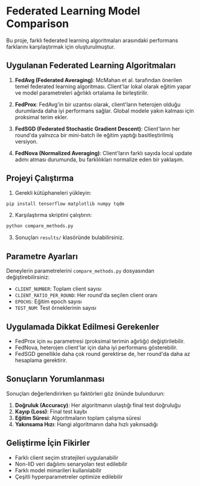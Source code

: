 # Federated Learning Model Comparison

Bu proje, farklı federated learning algoritmaları arasındaki performans farklarını karşılaştırmak için oluşturulmuştur.

## Uygulanan Federated Learning Algoritmaları

1. **FedAvg (Federated Averaging)**: McMahan et al. tarafından önerilen temel federated learning algoritması. Client'lar lokal olarak eğitim yapar ve model parametreleri ağırlıklı ortalama ile birleştirilir.

2. **FedProx**: FedAvg'in bir uzantısı olarak, client'ların heterojen olduğu durumlarda daha iyi performans sağlar. Global modele yakın kalması için proksimal terim ekler.

3. **FedSGD (Federated Stochastic Gradient Descent)**: Client'ların her round'da yalnızca bir mini-batch ile eğitim yaptığı basitleştirilmiş versiyon.

4. **FedNova (Normalized Averaging)**: Client'ların farklı sayıda local update adımı atması durumunda, bu farklılıkları normalize eden bir yaklaşım.

## Projeyi Çalıştırma

1. Gerekli kütüphaneleri yükleyin:

```bash
pip install tensorflow matplotlib numpy tqdm
```

2. Karşılaştırma skriptini çalıştırın:

```bash
python compare_methods.py
```

3. Sonuçları `results/` klasöründe bulabilirsiniz.

## Parametre Ayarları

Deneylerin parametrelerini `compare_methods.py` dosyasından değiştirebilirsiniz:

- `CLIENT_NUMBER`: Toplam client sayısı
- `CLIENT_RATIO_PER_ROUND`: Her round'da seçilen client oranı
- `EPOCHS`: Eğitim epoch sayısı
- `TEST_NUM`: Test örneklerinin sayısı

## Uygulamada Dikkat Edilmesi Gerekenler

- FedProx için `mu` parametresi (proksimal terimin ağırlığı) değiştirilebilir.
- FedNova, heterojen client'lar için daha iyi performans gösterebilir.
- FedSGD genellikle daha çok round gerektirse de, her round'da daha az hesaplama gerektirir.

## Sonuçların Yorumlanması

Sonuçları değerlendirirken şu faktörleri göz önünde bulundurun:

1. **Doğruluk (Accuracy)**: Her algoritmanın ulaştığı final test doğruluğu
2. **Kayıp (Loss)**: Final test kaybı
3. **Eğitim Süresi**: Algoritmaların toplam çalışma süresi
4. **Yakınsama Hızı**: Hangi algoritmanın daha hızlı yakınsadığı

## Geliştirme İçin Fikirler

- Farklı client seçim stratejileri uygulanabilir
- Non-IID veri dağılımı senaryoları test edilebilir
- Farklı model mimarileri kullanılabilir
- Çeşitli hyperparametreler optimize edilebilir 